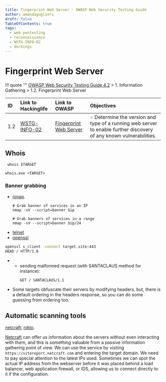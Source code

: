 ```yaml
---
title: Fingerprint Web Server - OWASP Web Security Testing Guide 
author: amandaguglieri
draft: false
TableOfContents: true
tags:
  - web pentesting
  - reconnaissance
  - WSTG-INFO-02
  - dorkings
---
```


# Fingerprint Web Server


!!! quote ""
	[OWASP Web Security Testing Guide 4.2](index.md) > 1. Information Gathering > 1.2. Fingerprint Web Server

|ID|Link to Hackinglife|Link to OWASP|Objectives|
|:---|:---|:---|:---|
|1.2|[WSTG-INFO-02](WSTG-INFO-02.md)|[Fingerprint Web Server](https://owasp.org/www-project-web-security-testing-guide/latest/4-Web_Application_Security_Testing/01-Information_Gathering/02-Fingerprint_Web_Server)|- Determine the version and type of a running web server to enable further discovery of any known vulnerabilities.|


## Whois

```shell-session
 whois $TARGET
```


```cmd-session
whois.exe <TARGET>
```


### Banner grabbing

- [nmap](../nmap.md). 
	```
	# Grab banner of services in an IP
	nmap -sV --script=banner $ip
	
	# Grab banners of services in a range
	nmap -sV --script=banner $ip/24
	```
- [telnet](../23-telnet.md)
- [openssl](../openssl.md)
```bash
openssl s_client -connect target.site:443
HEAD / HTTP/1.0
```
- - sending malformed request (with SANTACLAUS method for instance):
	```
	GET / SANTACLAUS/1.1
	```

- Some targets obfuscate their servers by modifying headers, but, there is a default ordering in the headers response, so you can do some guessing from ordering too.



## Automatic scanning tools

[netcraft](../netcraft.md), [nikto](../nikto.md).


[Netcraft](https://www.netcraft.com) can offer us information about the servers without even interacting with them, and this is something valuable from a passive information gathering point of view. We can use the service by visiting `https://sitereport.netcraft.com` and entering the target domain. We need to pay special attention to the latest IPs used. Sometimes we can spot the actual IP address from the webserver before it was placed behind a load balancer, web application firewall, or IDS, allowing us to connect directly to it if the configuration.
